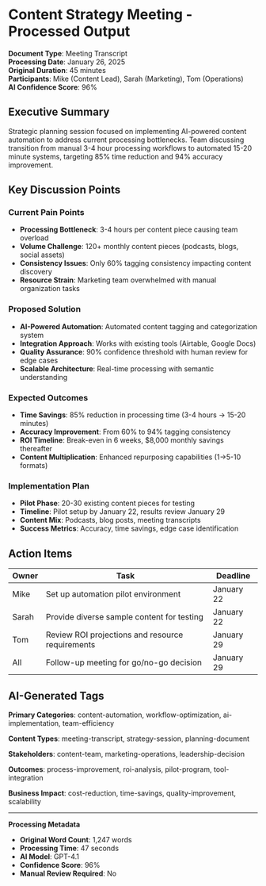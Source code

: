 # Content Strategy Meeting - Processed Output

**Document Type**: Meeting Transcript  
**Processing Date**: January 26, 2025  
**Original Duration**: 45 minutes  
**Participants**: Mike (Content Lead), Sarah (Marketing), Tom (Operations)  
**AI Confidence Score**: 96%

## Executive Summary

Strategic planning session focused on implementing AI-powered content automation to address current processing bottlenecks. Team discussing transition from manual 3-4 hour processing workflows to automated 15-20 minute systems, targeting 85% time reduction and 94% accuracy improvement.

## Key Discussion Points

### Current Pain Points
- **Processing Bottleneck**: 3-4 hours per content piece causing team overload
- **Volume Challenge**: 120+ monthly content pieces (podcasts, blogs, social assets)
- **Consistency Issues**: Only 60% tagging consistency impacting content discovery
- **Resource Strain**: Marketing team overwhelmed with manual organization tasks

### Proposed Solution
- **AI-Powered Automation**: Automated content tagging and categorization system
- **Integration Approach**: Works with existing tools (Airtable, Google Docs)
- **Quality Assurance**: 90% confidence threshold with human review for edge cases
- **Scalable Architecture**: Real-time processing with semantic understanding

### Expected Outcomes
- **Time Savings**: 85% reduction in processing time (3-4 hours → 15-20 minutes)
- **Accuracy Improvement**: From 60% to 94% tagging consistency
- **ROI Timeline**: Break-even in 6 weeks, $8,000 monthly savings thereafter
- **Content Multiplication**: Enhanced repurposing capabilities (1→5-10 formats)

### Implementation Plan
- **Pilot Phase**: 20-30 existing content pieces for testing
- **Timeline**: Pilot setup by January 22, results review January 29
- **Content Mix**: Podcasts, blog posts, meeting transcripts
- **Success Metrics**: Accuracy, time savings, edge case identification

## Action Items

| Owner | Task | Deadline |
|-------|------|----------|
| Mike | Set up automation pilot environment | January 22 |
| Sarah | Provide diverse sample content for testing | January 22 |
| Tom | Review ROI projections and resource requirements | January 29 |
| All | Follow-up meeting for go/no-go decision | January 29 |

## AI-Generated Tags

**Primary Categories**: content-automation, workflow-optimization, ai-implementation, team-efficiency

**Content Types**: meeting-transcript, strategy-session, planning-document

**Stakeholders**: content-team, marketing-operations, leadership-decision

**Outcomes**: process-improvement, roi-analysis, pilot-program, tool-integration

**Business Impact**: cost-reduction, time-savings, quality-improvement, scalability

---

**Processing Metadata**  
- **Original Word Count**: 1,247 words
- **Processing Time**: 47 seconds  
- **AI Model**: GPT-4.1
- **Confidence Score**: 96%
- **Manual Review Required**: No